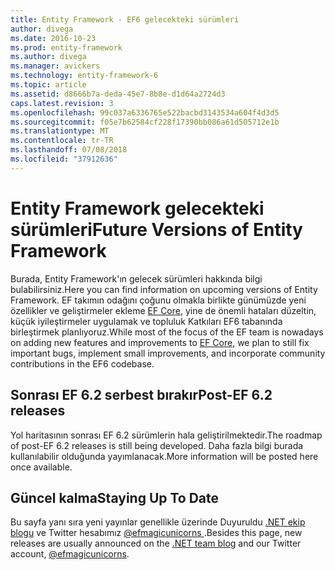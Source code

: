 ```yaml
---
title: Entity Framework - EF6 gelecekteki sürümleri
author: divega
ms.date: 2016-10-23
ms.prod: entity-framework
ms.author: divega
ms.manager: avickers
ms.technology: entity-framework-6
ms.topic: article
ms.assetid: d8666b7a-deda-45e7-8b8e-d1d64a2724d3
caps.latest.revision: 3
ms.openlocfilehash: 99c037a6336765e522bacbd3143534a604f4d3d5
ms.sourcegitcommit: f05e7b62584cf228f17390bb086a61d505712e1b
ms.translationtype: MT
ms.contentlocale: tr-TR
ms.lasthandoff: 07/08/2018
ms.locfileid: "37912636"
---
```

# <a name="future-versions-of-entity-framework"></a><span data-ttu-id="86f43-102">Entity Framework gelecekteki sürümleri</span><span class="sxs-lookup"><span data-stu-id="86f43-102">Future Versions of Entity Framework</span></span> 
<span data-ttu-id="86f43-103">Burada, Entity Framework'ın gelecek sürümleri hakkında bilgi bulabilirsiniz.</span><span class="sxs-lookup"><span data-stu-id="86f43-103">Here you can find information on upcoming versions of Entity Framework.</span></span>
<span data-ttu-id="86f43-104">EF takımın odağını çoğunu olmakla birlikte günümüzde yeni özellikler ve geliştirmeler ekleme [EF Core](https://docs.microsoft.com/en-us/ef/core/index), yine de önemli hataları düzeltin, küçük iyileştirmeler uygulamak ve topluluk Katkıları EF6 tabanında birleştirmek planlıyoruz.</span><span class="sxs-lookup"><span data-stu-id="86f43-104">While most of the focus of the EF team is nowadays on adding new features and improvements to [EF Core](https://docs.microsoft.com/en-us/ef/core/index), we plan to  still fix important bugs, implement small improvements, and incorporate community contributions in the EF6 codebase.</span></span>

## <a name="post-ef-62-releases"></a><span data-ttu-id="86f43-105">Sonrası EF 6.2 serbest bırakır</span><span class="sxs-lookup"><span data-stu-id="86f43-105">Post-EF 6.2 releases</span></span>

<span data-ttu-id="86f43-106">Yol haritasının sonrası EF 6.2 sürümlerin hala geliştirilmektedir.</span><span class="sxs-lookup"><span data-stu-id="86f43-106">The roadmap of post-EF 6.2 releases is still being developed.</span></span> <span data-ttu-id="86f43-107">Daha fazla bilgi burada kullanılabilir olduğunda yayımlanacak.</span><span class="sxs-lookup"><span data-stu-id="86f43-107">More information will be posted here once available.</span></span>
 
## <a name="staying-up-to-date"></a><span data-ttu-id="86f43-108">Güncel kalma</span><span class="sxs-lookup"><span data-stu-id="86f43-108">Staying Up To Date</span></span>  
  
<span data-ttu-id="86f43-109">Bu sayfa yanı sıra yeni yayınlar genellikle üzerinde Duyuruldu [.NET ekip blogu](https://blogs.msdn.microsoft.com/dotnet/tag/entity-framework/) ve Twitter hesabımız [ @efmagicunicorns ](http://twitter.com/efmagicunicorns).</span><span class="sxs-lookup"><span data-stu-id="86f43-109">Besides this page, new releases are usually announced on the [.NET team blog](https://blogs.msdn.microsoft.com/dotnet/tag/entity-framework/) and our Twitter account, [@efmagicunicorns](http://twitter.com/efmagicunicorns).</span></span>
  